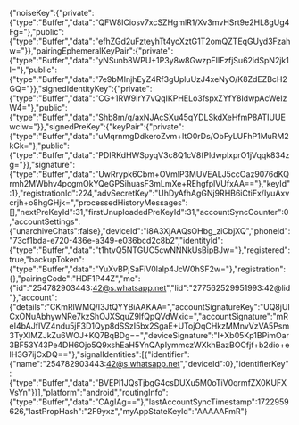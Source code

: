 {"noiseKey":{"private":{"type":"Buffer","data":"QFW8ICiosv7xcSZHgmlR1/Xv3mvHSrt9e2HL8gUg4Fg="},"public":{"type":"Buffer","data":"efhZGd2uFzteyhTt4ycXztG1T2omQZTEqGUyd3Fzahw="}},"pairingEphemeralKeyPair":{"private":{"type":"Buffer","data":"yNSunb8WPU+1P3y8w8GwzpFIIFzfjSu62idSpN2jk1I="},"public":{"type":"Buffer","data":"7e9bMInjhEyZ4Rf3gUpluUzJ4xeNyO/K8ZdEZBcH2GQ="}},"signedIdentityKey":{"private":{"type":"Buffer","data":"CG+1RW9irY7vQqIKPHELo3fspxZYfY8IdwpAcWeIzW4="},"public":{"type":"Buffer","data":"Shb8m/q/axNJAcSXu45qYDLSkdXeHfmP8ATIUUEwciw="}},"signedPreKey":{"keyPair":{"private":{"type":"Buffer","data":"uMqrnmgDdkeroZvm+ltO0rDs/ObFyLUFhP1MuRM2kGk="},"public":{"type":"Buffer","data":"PDIRKdHWSpyqV3c8Q1cV8fPldwplxprO1jVqqk834zg="}},"signature":{"type":"Buffer","data":"UwRrypk6Cbm+OVmlP3MUVEALJ5ccOaz9076dKQrmh2MWbhv4pcgmOkYQeGPSihuasF3mLmXe+REhgfplVUfxAA=="},"keyId":1},"registrationId":224,"advSecretKey":"UhDyAfhAgGNj9RHB6iCtiFx/IyuAxvcrjh+o8hgGHjk=","processedHistoryMessages":[],"nextPreKeyId":31,"firstUnuploadedPreKeyId":31,"accountSyncCounter":0,"accountSettings":{"unarchiveChats":false},"deviceId":"i8A3XjAAQsOHbg_ziCbjXQ","phoneId":"73cf1bda-e720-436e-a349-e036bcd2c8b2","identityId":{"type":"Buffer","data":"t1htvQ5NTGUC5cwNNNkUsBipBJw="},"registered":true,"backupToken":{"type":"Buffer","data":"YuXvBPjSaFiV0lalp4JcW0hSF2w="},"registration":{},"pairingCode":"HDF1P44Z","me":{"id":"254782903443:42@s.whatsapp.net","lid":"277562529951993:42@lid"},"account":{"details":"CKmRlWMQ/I3JtQYYBiAAKAA=","accountSignatureKey":"UQ8jUlCxONuAbhywNRe7kzShOJXSquZ9lfQpQVdWxic=","accountSignature":"mReI4bAJfIVZ4ndu5jF3D1Qyp8dSSzI5bx2SgaE+UTojOqCHkzMMnvVzVA5Psm3TyXIMZJkZu6WOJ+KQ7BqBDg==","deviceSignature":"I+Xb05Kp1BPimOar3BF53Y43Pe4DH6Ojo5Q9xshEaH5YnQApIymmczWXkhBazBOCfjf+b2dio+eIH3G7ijCxDQ=="},"signalIdentities":[{"identifier":{"name":"254782903443:42@s.whatsapp.net","deviceId":0},"identifierKey":{"type":"Buffer","data":"BVEPI1JQsTjbgG4csDUXu5M0oTiV0qrmfZX0KUFXVsYn"}}],"platform":"android","routingInfo":{"type":"Buffer","data":"CAgIAg=="},"lastAccountSyncTimestamp":1722959626,"lastPropHash":"2F9yxz","myAppStateKeyId":"AAAAAFmR"}
